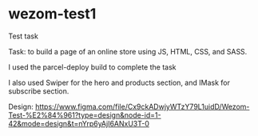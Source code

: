 # wezom-test1

Test task

Task: to build a page of an online store using JS, HTML, CSS, and SASS. 

I used the parcel-deploy build to complete the task

I also used Swiper for the hero and products section, and IMask for subscribe section.

Design: https://www.figma.com/file/Cx9ckADwjyWTzY79L1uidD/Wezom-Test-%E2%84%961?type=design&node-id=1-42&mode=design&t=nYrp6yAjI6ANxU3T-0  

